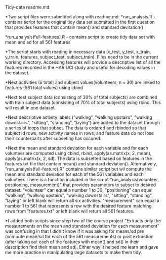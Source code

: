 Tidy-data readme.md

*Two script files were submitted along with readme.md:
*run_analysis.R - contains script for the original tidy data set submitted in the first question that provides features that contain mean() and standard devitation()

*run_analysis(full-features).R - contains script to create tidy data set with mean and sd for all 561 features

*The script starts with reading in necessary data (x_test, y_test, x_train, y_train, features, subject_test, subject_train).  Files need to be in the current working directory.  Accessing features will provide a descriptive list of all the features recorded in the HAR UCI study and useful for decoding values in the dataset.


*Next activities (6 total) and subject values(volunteers, n = 30) are linked to features (561 total values) using cbind

*Next test subject data (consisting of 30% of total subjects) are combined with train subject data (consisting of 70% of total subjects) using rbind.  This will result in one dataset.

*Next descriptive activity labels ("walking", "walking upstairs", "walking downstairs", "sitting", "standing", "laying") are added to the dataset through a series of loops that subset.  The data is ordered and rbinded so that subject id rows, new activity names in rows, and feature data do not lose their counterparts after subseting has occured.

*Next the mean and standard deviation for each variable and for each volunteer are computed using cbind, rbind, apply(as.matrix(x, 2, mean), apply(as.matrix(x, 2, sd).  The data is subsetted based on features in the features.txt file that contain mean() and standard deviation().  Alternatively, "run_analysis(full-feature).R" contains similar script but wil compute the mean and standard deviation for each of the 561 variables and each volunteer.  There is a function included in the script "run_analysis(volunteer, positioning, measurement)" that provides parameters to subset to desired dataset.  "volunteer" can equal a number 1 to 30, "positioning" can equal "walking", "walking upstairs", "walking downstairs", "sitting", "standing", "laying" or left blank will return all six activities.  "measurement" can equal a number 1 to 561 that represents a row with the desired feature matching rows from "features.txt" or left blank will return all 561 features.

*I added both scripts since step two of the course project "Extracts only the measurements on the mean and standard deviation for each measurement" was confusing in that I didn't know if it was asking for means/sd pre (compute mean/sd for each of the 561 measurements) or post extraction (after taking out each of the features with mean() and sd() in their description find their mean and sd).  Either way it helped me learn and gave me more practice in manipulating large datasets to make them tidy. 

